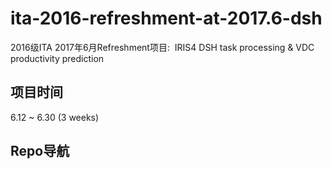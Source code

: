 # ita-2016-refreshment-at-2017.6-dsh
2016级ITA 2017年6月Refreshment项目:  IRIS4 DSH task processing &amp; VDC productivity prediction

## 项目时间
6.12 ~ 6.30 (3 weeks)

## Repo导航
